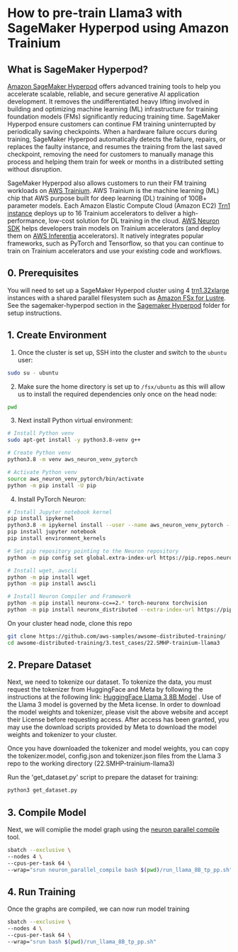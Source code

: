 # How to pre-train Llama3 with SageMaker Hyperpod using Amazon Trainium

## What is SageMaker Hyperpod?
[Amazon SageMaker Hyperpod](https://aws.amazon.com/sagemaker/hyperpod/) offers advanced training tools to help you accelerate scalable, reliable, and secure generative AI application development. It removes the undifferentiated heavy lifting involved in building and optimizing machine learning (ML) infrastructure for training foundation models (FMs) significantly reducing training time. SageMaker Hyperpod ensure customers can continue FM training uninterrupted by periodically saving checkpoints. When a hardware failure occurs during training, SageMaker Hyperpod automatically detects the failure, repairs, or replaces the faulty instance, and resumes the training from the last saved checkpoint, removing the need for customers to manually manage this process and helping them train for week or months in a distributed setting without disruption. 

SageMaker Hyperpod also allows customers to run their FM training workloads on [AWS Trainium](https://aws.amazon.com/machine-learning/trainium/). AWS Trainium is the machine learning (ML) chip that AWS purpose built for deep learning (DL) training of 100B+ parameter models. Each Amazon Elastic Compute Cloud (Amazon EC2) [Trn1 instance](https://aws.amazon.com/ec2/instance-types/trn1) deploys up to 16 Trainium accelerators to deliver a high-performance, low-cost solution for DL training in the cloud. [AWS Neuron SDK](https://aws.amazon.com/machine-learning/neuron/) helps developers train models on Trainium accelerators (and deploy them on [AWS Inferentia](https://aws.amazon.com/machine-learning/inferentia/) accelerators). It natively integrates popular frameworks, such as PyTorch and Tensorflow, so that you can continue to train on Trainium accelerators and use your existing code and workflows.

## 0. Prerequisites
You will need to set up a SageMaker Hyperpod cluster using 4 [trn1.32xlarge](https://aws.amazon.com/ec2/instance-types/trn1/) instances with a shared parallel filesystem such as [Amazon FSx for Lustre](https://docs.aws.amazon.com/fsx/latest/LustreGuide/getting-started.html).  See the sagemaker-hyperpod section in the [Sagemaker Hyperpod](https://github.com/aws-samples/awsome-distributed-training/tree/main/1.architectures/5.sagemaker-hyperpod) folder for setup instructions.  

## 1. Create Environment 

1. Once the cluster is set up, SSH into the cluster and switch to the `ubuntu` user:
``` bash
sudo su - ubuntu
```

2. Make sure the home directory is set up to `/fsx/ubuntu` as this will allow us to install the required dependencies only once on the head node:

``` bash
pwd
```

3. Next install Python virtual environment:

``` bash
# Install Python venv 
sudo apt-get install -y python3.8-venv g++ 

# Create Python venv
python3.8 -m venv aws_neuron_venv_pytorch 

# Activate Python venv 
source aws_neuron_venv_pytorch/bin/activate 
python -m pip install -U pip 
```

4. Install PyTorch Neuron:

``` bash
# Install Jupyter notebook kernel
pip install ipykernel 
python3.8 -m ipykernel install --user --name aws_neuron_venv_pytorch --display-name "Python (torch-neuronx)"
pip install jupyter notebook
pip install environment_kernels

# Set pip repository pointing to the Neuron repository 
python -m pip config set global.extra-index-url https://pip.repos.neuron.amazonaws.com

# Install wget, awscli 
python -m pip install wget 
python -m pip install awscli 

# Install Neuron Compiler and Framework
python -m pip install neuronx-cc==2.* torch-neuronx torchvision
python -m pip install neuronx_distributed --extra-index-url https://pip.repos.neuron.amazonaws.com
```

On your cluster head node, clone this repo 
``` bash
git clone https://github.com/aws-samples/awsome-distributed-training/
cd awsome-distributed-training/3.test_cases/22.SMHP-trainium-llama3
```

## 2. Prepare Dataset

Next, we need to tokenize our dataset. To tokenize the data, you must request the tokenizer from HuggingFace and Meta by following the instructions at the following link: [HuggingFace Llama 3 8B Model](https://huggingface.co/meta-llama/Meta-Llama-3-8B) . Use of the Llama 3 model is governed by the Meta license. In order to download the model weights and tokenizer, please visit the above website and accept their License before requesting access. After access has been granted, you may use the download scripts provided by Meta to download the model weights and tokenizer to your cluster.

Once you have downloaded the tokenizer and model weights, you can copy the tokenizer.model, config.json and tokenizer.json files from the Llama 3 repo to the working directory (22.SMHP-trainium-llama3)

Run the 'get_dataset.py' script to prepare the dataset for training:

``` bash
python3 get_dataset.py
```

## 3. Compile Model

Next, we will comiplie the model graph using the [neuron parallel compile](https://awsdocs-neuron.readthedocs-hosted.com/en/latest/frameworks/torch/torch-neuronx/api-reference-guide/training/pytorch-neuron-parallel-compile.html#pytorch-neuronx-parallel-compile-cli) tool. 

``` bash
sbatch --exclusive \ 
--nodes 4 \
--cpus-per-task 64 \
--wrap="srun neuron_parallel_compile bash $(pwd)/run_llama_8B_tp_pp.sh"
```

## 4. Run Training

Once the graphs are compiled, we can now run model training

``` bash
sbatch --exclusive \
--nodes 4 \
--cpus-per-task 64 \
--wrap="srun bash $(pwd)/run_llama_8B_tp_pp.sh"
```


